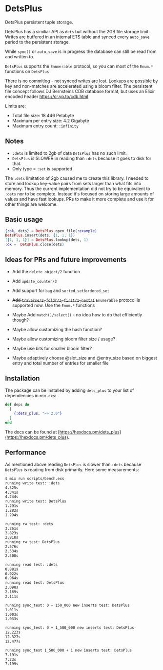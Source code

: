 # DetsPlus

DetsPlus persistent tuple storage.

DetsPlus has a similiar API as `dets` but without
the 2GB file storage limit. Writes are buffered in an
internal ETS table and synced every `auto_save` period
to the persistent storage.

While `sync()` or `auto_save` is in progress the database
can still be read from and written to.

`DetsPlus` supports the `Enumerable` protocol, so you can most of the `Enum.*` functions on `DetsPlus`

There is no commitlog - not synced writes are lost.
Lookups are possible by key and non-matches are accelerated
using a bloom filter. The persistent file concept follows
DJ Bernsteins CDB database format, but uses an Elixir
encoded header https://cr.yp.to/cdb.html

Limits are:

- Total file size: 18.446 Petabyte
- Maximum per entry size: 4.2 Gigabyte
- Maximum entry count: `:infinity`

## Notes

- `:dets` is limited to 2gb of data `DetsPlus` has no such limit.
- `DetsPlus` is SLOWER in reading than `:dets` because it goes to disk for that. 
- Only type = `:set` is supported

The `:dets` limitation of 2gb caused me to create this library. I needed to store and lookup key-value pairs from sets larger than what fits into memory. Thus the current implementation did not try to be equivalent to `:dets` nor to be complete. Instead it's focused on storing large amounts of values and have fast lookups. PRs to make it more complete and use it for other things are welcome. 

## Basic usage

```elixir
{:ok, dets} = DetsPlus.open_file(:example)
DetsPlus.insert(dets, {1, 1, 1})
[{1, 1, 1}] = DetsPlus.lookup(dets, 1)
:ok =  DetsPlus.close(dets)
```

## Ideas for PRs and future improvements

- Add the `delete_object/2` function
- Add `update_counter/3`
- Add support for `bag` and `sorted_set`/`ordered_set`
- ~~Add `traverse/2`, `foldr/3`, `first/1` ,`next/1`~~ `Enumerable` protocol is supported now. Use the `Enum.*` functions

- Maybe Add `match()/select()` - no idea how to do that efficiently though?
- Maybe allow customizing the hash function?
- Maybe allow customizing bloom filter size / usage?
- Maybe use bits for smaller bloom filter?
- Maybe adaptively choose @slot_size and @entry_size based on biggest entry and total number of entries for smaller file 

## Installation

The package can be installed by adding `dets_plus` to your list of dependencies in `mix.exs`:

```elixir
def deps do
  [
    {:dets_plus, "~> 2.0"}
  ]
end
```

The docs can be found at [https://hexdocs.pm/dets_plus](https://hexdocs.pm/dets_plus).

## Performance

As mentioned above reading `DetsPlus` is slower than `:dets` because `DetsPlus` is reading from disk primarily. Here 
some measurements:

```bash
$ mix run scripts/bench.exs 
running write test: :dets
4.325s
4.341s
4.244s
running write test: DetsPlus
1.291s
1.282s
1.294s

running rw test: :dets
3.261s
2.823s
2.818s
running rw test: DetsPlus
2.576s
2.534s
2.508s

running read test: :dets
0.881s
0.922s
0.964s
running read test: DetsPlus
2.098s
2.169s
2.111s

running sync_test: 0 + 150_000 new inserts test: DetsPlus
1.011s
1.003s
1.033s

running sync_test: 0 + 1_500_000 new inserts test: DetsPlus
12.223s
12.327s
12.477s

running sync_test 1_500_000 + 1 new inserts test: DetsPlus
7.191s
7.23s
7.199s
```
